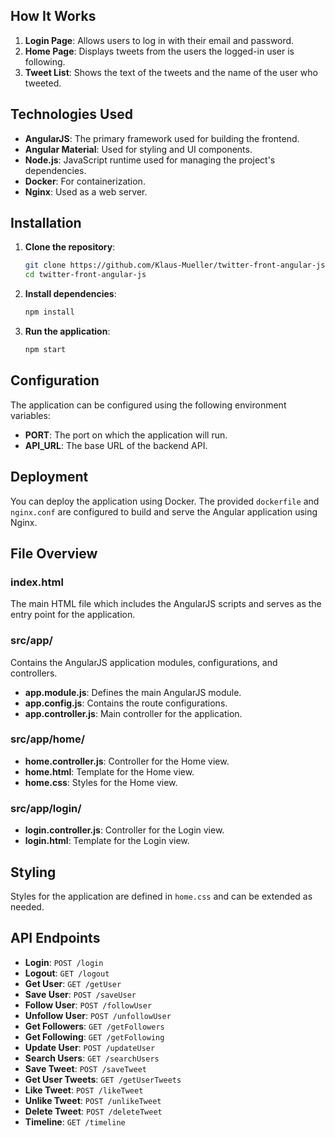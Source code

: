 
## How It Works

1. **Login Page**: Allows users to log in with their email and password.
2. **Home Page**: Displays tweets from the users the logged-in user is following.
3. **Tweet List**: Shows the text of the tweets and the name of the user who tweeted.

## Technologies Used

- **AngularJS**: The primary framework used for building the frontend.
- **Angular Material**: Used for styling and UI components.
- **Node.js**: JavaScript runtime used for managing the project's dependencies.
- **Docker**: For containerization.
- **Nginx**: Used as a web server.

## Installation

1. **Clone the repository**:
    ```bash
    git clone https://github.com/Klaus-Mueller/twitter-front-angular-js
    cd twitter-front-angular-js
    ```

2. **Install dependencies**:
    ```bash
    npm install
    ```

3. **Run the application**:
    ```bash
    npm start
    ```

## Configuration

The application can be configured using the following environment variables:

- **PORT**: The port on which the application will run.
- **API_URL**: The base URL of the backend API.

## Deployment

You can deploy the application using Docker. The provided `dockerfile` and `nginx.conf` are configured to build and serve the Angular application using Nginx.

## File Overview

### index.html

The main HTML file which includes the AngularJS scripts and serves as the entry point for the application.

### src/app/

Contains the AngularJS application modules, configurations, and controllers.

- **app.module.js**: Defines the main AngularJS module.
- **app.config.js**: Contains the route configurations.
- **app.controller.js**: Main controller for the application.

### src/app/home/

- **home.controller.js**: Controller for the Home view.
- **home.html**: Template for the Home view.
- **home.css**: Styles for the Home view.

### src/app/login/

- **login.controller.js**: Controller for the Login view.
- **login.html**: Template for the Login view.

## Styling

Styles for the application are defined in `home.css` and can be extended as needed.

## API Endpoints

- **Login**: `POST /login`
- **Logout**: `GET /logout`
- **Get User**: `GET /getUser`
- **Save User**: `POST /saveUser`
- **Follow User**: `POST /followUser`
- **Unfollow User**: `POST /unfollowUser`
- **Get Followers**: `GET /getFollowers`
- **Get Following**: `GET /getFollowing`
- **Update User**: `POST /updateUser`
- **Search Users**: `GET /searchUsers`
- **Save Tweet**: `POST /saveTweet`
- **Get User Tweets**: `GET /getUserTweets`
- **Like Tweet**: `POST /likeTweet`
- **Unlike Tweet**: `POST /unlikeTweet`
- **Delete Tweet**: `POST /deleteTweet`
- **Timeline**: `GET /timeline`
